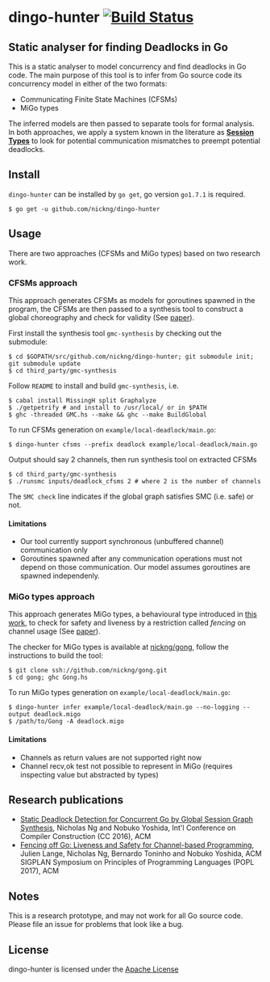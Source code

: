 # dingo-hunter [![Build Status](https://travis-ci.org/nickng/dingo-hunter.svg?branch=master)](https://travis-ci.org/nickng/dingo-hunter)

## Static analyser for finding Deadlocks in Go

This is a static analyser to model concurrency and find deadlocks in Go code.
The main purpose of this tool is to infer from Go source code its concurrency
model in either of the two formats:

 - Communicating Finite State Machines (CFSMs)
 - MiGo types

The inferred models are then passed to separate tools for formal analysis.
In both approaches, we apply a system known in the literature as
[**Session Types**](http://mrg.doc.ic.ac.uk/publications/multiparty-asynchronous-session-types/)
to look for potential communication mismatches to preempt potential deadlocks.

## Install

`dingo-hunter` can be installed by `go get`, go version `go1.7.1` is required.

    $ go get -u github.com/nickng/dingo-hunter

## Usage

There are two approaches (CFSMs and MiGo types) based on two research work.

### CFSMs approach

This approach generates CFSMs as models for goroutines spawned in the program,
the CFSMs are then passed to a synthesis tool to construct a global choreography
and check for validity (See [paper][cc16]).

First install the synthesis tool `gmc-synthesis` by checking out the submodule:

    $ cd $GOPATH/src/github.com/nickng/dingo-hunter; git submodule init; git submodule update
    $ cd third_party/gmc-synthesis

Follow `README` to install and build `gmc-synthesis`, i.e.

    $ cabal install MissingH split Graphalyze
    $ ./getpetrify # and install to /usr/local/ or in $PATH
    $ ghc -threaded GMC.hs --make && ghc --make BuildGlobal

To run CFSMs generation on `example/local-deadlock/main.go`:

    $ dingo-hunter cfsms --prefix deadlock example/local-deadlock/main.go

Output should say 2 channels, then run synthesis tool on extracted CFSMs

    $ cd third_party/gmc-synthesis
    $ ./runsmc inputs/deadlock_cfsms 2 # where 2 is the number of channels

The `SMC check` line indicates if the global graph satisfies SMC (i.e. safe) or not.

#### Limitations

  * Our tool currently support synchronous (unbuffered channel) communication only
  * Goroutines spawned after any communication operations must not depend on
    those communication. Our model assumes goroutines are spawned independenly.

### MiGo types approach

This approach generates MiGo types, a behavioural type introduced in [this work][popl17],
to check for safety and liveness by a restriction called *fencing* on channel
usage (See [paper][popl17]).

The checker for MiGo types is available at
[nickng/gong](https://github.com/nickng/gong), follow the instructions to build
the tool:

    $ git clone ssh://github.com/nickng/gong.git
    $ cd gong; ghc Gong.hs

To run MiGo types generation on `example/local-deadlock/main.go`:

    $ dingo-hunter infer example/local-deadlock/main.go --no-logging --output deadlock.migo
    $ /path/to/Gong -A deadlock.migo

#### Limitations

  * Channels as return values are not supported right now
  * Channel recv,ok test not possible to represent in MiGo (requires inspecting
    value but abstracted by types)

## Research publications

  * [Static Deadlock Detection for Concurrent Go by Global Session Graph Synthesis][cc16],
    Nicholas Ng and Nobuko Yoshida,
    Int'l Conference on Compiler Construction (CC 2016), ACM
  * [Fencing off Go: Liveness and Safety for Channel-based Programming][popl17],
    Julien Lange, Nicholas Ng, Bernardo Toninho and Nobuko Yoshida,
    ACM SIGPLAN Symposium on Principles of Programming Languages (POPL 2017), ACM

## Notes

This is a research prototype, and may not work for all Go source code. Please
file an issue for problems that look like a bug.

## License

  dingo-hunter is licensed under the [Apache License](http://www.apache.org/licenses/LICENSE-2.0)

[cc16]: http://dl.acm.org/citation.cfm?doid=2892208.2892232 "Static Deadlock Detection for Concurrent Go by Global Graph Synthesis"
[popl17]: http://dl.acm.org/citation.cfm?doiid=3009837.3009847 "Fencing off Go: Liveness and Safety for Channel-based Programming"
